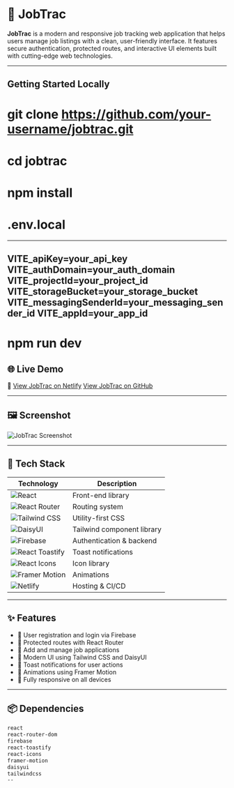 # 💼 JobTrac

**JobTrac** is a modern and responsive job tracking web application that helps users manage job listings with a clean, user-friendly interface. It features secure authentication, protected routes, and interactive UI elements built with cutting-edge web technologies.

---
## Getting Started Locally
# git clone https://github.com/your-username/jobtrac.git
# cd jobtrac
# npm install
# .env.local
------
VITE_apiKey=your_api_key
VITE_authDomain=your_auth_domain
VITE_projectId=your_project_id
VITE_storageBucket=your_storage_bucket
VITE_messagingSenderId=your_messaging_sender_id
VITE_appId=your_app_id
------
# npm run dev

## 🌐 Live Demo

🔗 [View JobTrac on Netlify](https://assignment-auth-9.netlify.app/)
    [View JobTrac on GitHub](https://assignment-auth-9.netlify.app/)
    
---

## 🖼️ Screenshot

![JobTrac Screenshot](https://your-image-link.com) <!-- Replace this with an actual image URL -->

---

## 🚀 Tech Stack

| Technology         | Description                            |
|--------------------|----------------------------------------|
| ![React](https://img.shields.io/badge/React-20232A?style=for-the-badge&logo=react&logoColor=61DAFB) | Front-end library |
| ![React Router](https://img.shields.io/badge/React_Router-CA4245?style=for-the-badge&logo=react-router&logoColor=white) | Routing system |
| ![Tailwind CSS](https://img.shields.io/badge/Tailwind_CSS-0EA5E9?style=for-the-badge&logo=tailwind-css&logoColor=white) | Utility-first CSS |
| ![DaisyUI](https://img.shields.io/badge/DaisyUI-%23F4D03F?style=for-the-badge&logo=tailwind-css&logoColor=white) | Tailwind component library |
| ![Firebase](https://img.shields.io/badge/Firebase-FFCA28?style=for-the-badge&logo=firebase&logoColor=black) | Authentication & backend |
| ![React Toastify](https://img.shields.io/badge/React_Toastify-444444?style=for-the-badge&logo=react&logoColor=white) | Toast notifications |
| ![React Icons](https://img.shields.io/badge/React_Icons-61DAFB?style=for-the-badge&logo=react&logoColor=white) | Icon library |
| ![Framer Motion](https://img.shields.io/badge/Framer_Motion-EF476F?style=for-the-badge&logo=framer&logoColor=white) | Animations |
| ![Netlify](https://img.shields.io/badge/Netlify-00C7B7?style=for-the-badge&logo=netlify&logoColor=white) | Hosting & CI/CD |

---

## ✨ Features

- 🔐 User registration and login via Firebase
- 🧭 Protected routes with React Router
- 📌 Add and manage job applications
- 🎨 Modern UI using Tailwind CSS and DaisyUI
- 🔔 Toast notifications for user actions
- 🎥 Animations using Framer Motion
- 📱 Fully responsive on all devices

---

## 📦 Dependencies

```bash
react
react-router-dom
firebase
react-toastify
react-icons
framer-motion
daisyui
tailwindcss
--

